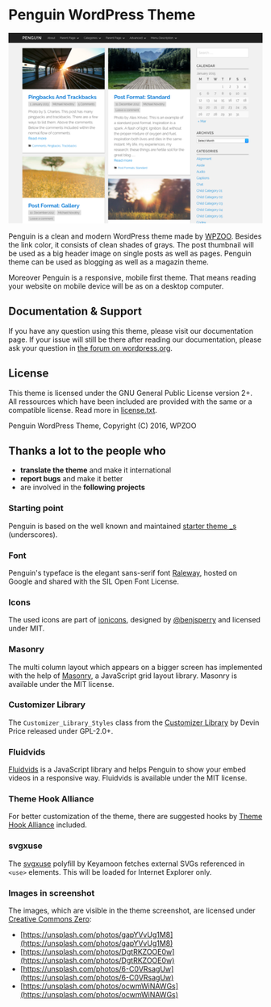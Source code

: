 # Penguin WordPress Theme
![Screenshot of the WordPress Theme Penguin](screenshot.png)

Penguin is a clean and modern WordPress theme made by [WPZOO](https://wpzoo.ch/). Besides the link color, it consists of clean shades of grays. The post thumbnail will be used as a big header image on single posts as well as pages. Penguin theme can be used as blogging as well as a magazin theme.

Moreover Penguin is a responsive, mobile first theme. That means reading your website on mobile device will be as on a desktop computer.

## Documentation & Support
If you have any question using this theme, please visit our documentation page. If your issue will still be there after reading our documentation, please ask your question in [the forum on wordpress.org](https://wordpress.org/support/theme/penguin).

## License
This theme is licensed under the GNU General Public License version 2+. All ressources which have been included are provided with the same or a compatible license. Read more in [license.txt](/license.txt).

Penguin WordPress Theme, Copyright (C) 2016, WPZOO

## Thanks a lot to the people who
- **translate the theme** and make it international
- **report bugs** and make it better
- are involved in the **following projects**

### Starting point
Penguin is based on the well known and maintained [starter theme _s](https://github.com/Automattic/_s) (underscores).

### Font
Penguin's typeface is the elegant sans-serif font [Raleway](http://www.google.com/fonts/specimen/Raleway), hosted on Google and shared with the SIL Open Font License.

### Icons
The used icons are part of [ionicons](http://ionicons.com/), designed by [@benjsperry](https://twitter.com/benjsperry) and licensed under MIT.

### Masonry
The multi column layout which appears on a bigger screen has implemented with the help of [Masonry](http://masonry.desandro.com/), a JavaScript grid layout library. Masonry is available under the MIT license.

### Customizer Library
The `Customizer_Library_Styles` class from the [Customizer Library](https://github.com/devinsays/customizer-library) by Devin Price released under GPL-2.0+.

### Fluidvids
[Fluidvids](https://github.com/toddmotto/fluidvids) is a JavaScript library and helps Penguin to show your embed videos in a responsive way. Fluidvids is available under the MIT license.

### Theme Hook Alliance
For better customization of the theme, there are suggested hooks by [Theme Hook Alliance](https://github.com/zamoose/themehookalliance) included.

### svgxuse
The [svgxuse](https://github.com/Keyamoon/svgxuse) polyfill by Keyamoon fetches external SVGs referenced in `<use>` elements. This will be loaded for Internet Explorer only.

### Images in screenshot
The images, which are visible in the theme screenshot, are licensed under [Creative Commons Zero](http://creativecommons.org/publicdomain/zero/1.0/):
- [https://unsplash.com/photos/gapYVvUg1M8](https://unsplash.com/photos/gapYVvUg1M8)
- [https://unsplash.com/photos/DgtRKZOOE0w](https://unsplash.com/photos/DgtRKZOOE0w)
- [https://unsplash.com/photos/6-C0VRsagUw](https://unsplash.com/photos/6-C0VRsagUw)
- [https://unsplash.com/photos/ocwmWiNAWGs](https://unsplash.com/photos/ocwmWiNAWGs)